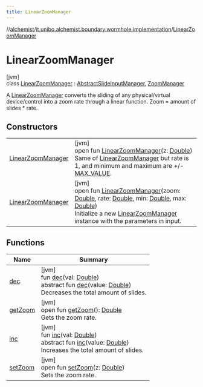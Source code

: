 ```yaml
---
title: LinearZoomManager
---
```

//[alchemist](../../../index.html)/[it.unibo.alchemist.boundary.wormhole.implementation](../index.html)/[LinearZoomManager](index.html)



# LinearZoomManager



[jvm]\
class [LinearZoomManager](index.html) : [AbstractSlideInputManager](../-abstract-slide-input-manager/index.html), [ZoomManager](../../it.unibo.alchemist.boundary.wormhole.interfaces/-zoom-manager/index.html)

A [LinearZoomManager](index.html) converts the sliding of any physical/virtual device/control into a zoom rate through a linear function. Zoom = amount of slides * rate.



## Constructors


| | |
|---|---|
| [LinearZoomManager](-linear-zoom-manager.html) | [jvm]<br>open fun [LinearZoomManager](-linear-zoom-manager.html)(z: [Double](https://kotlinlang.org/api/latest/jvm/stdlib/kotlin/-double/index.html))<br>Same of [LinearZoomManager](-linear-zoom-manager.html) but rate is 1, and minimum and maximum are +/- [MAX_VALUE](https://docs.oracle.com/javase/8/docs/api/java/lang/Double.html#MAX_VALUE--). |
| [LinearZoomManager](-linear-zoom-manager.html) | [jvm]<br>open fun [LinearZoomManager](-linear-zoom-manager.html)(zoom: [Double](https://kotlinlang.org/api/latest/jvm/stdlib/kotlin/-double/index.html), rate: [Double](https://kotlinlang.org/api/latest/jvm/stdlib/kotlin/-double/index.html), min: [Double](https://kotlinlang.org/api/latest/jvm/stdlib/kotlin/-double/index.html), max: [Double](https://kotlinlang.org/api/latest/jvm/stdlib/kotlin/-double/index.html))<br>Initialize a new [LinearZoomManager](index.html) instance with the parameters in input. |


## Functions


| Name | Summary |
|---|---|
| [dec](../-abstract-slide-input-manager/dec.html) | [jvm]<br>fun [dec](../-abstract-slide-input-manager/dec.html)(val: [Double](https://kotlinlang.org/api/latest/jvm/stdlib/kotlin/-double/index.html))<br>abstract fun [dec](../../it.unibo.alchemist.boundary.wormhole.interfaces/-slide-input-manager/dec.html)(value: [Double](https://kotlinlang.org/api/latest/jvm/stdlib/kotlin/-double/index.html))<br>Decreases the total amount of slides. |
| [getZoom](get-zoom.html) | [jvm]<br>open fun [getZoom](get-zoom.html)(): [Double](https://kotlinlang.org/api/latest/jvm/stdlib/kotlin/-double/index.html)<br>Gets the zoom rate. |
| [inc](../-abstract-slide-input-manager/inc.html) | [jvm]<br>fun [inc](../-abstract-slide-input-manager/inc.html)(val: [Double](https://kotlinlang.org/api/latest/jvm/stdlib/kotlin/-double/index.html))<br>abstract fun [inc](../../it.unibo.alchemist.boundary.wormhole.interfaces/-slide-input-manager/inc.html)(value: [Double](https://kotlinlang.org/api/latest/jvm/stdlib/kotlin/-double/index.html))<br>Increases the total amount of slides. |
| [setZoom](set-zoom.html) | [jvm]<br>open fun [setZoom](set-zoom.html)(z: [Double](https://kotlinlang.org/api/latest/jvm/stdlib/kotlin/-double/index.html))<br>Sets the zoom rate. |

